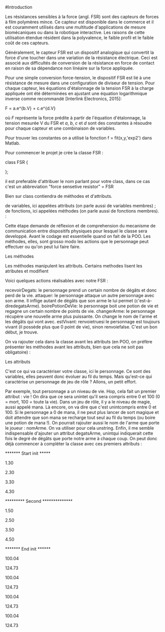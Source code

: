 ﻿#Introduction

Les résistances sensibles à la force (angl. FSR) sont des capteurs de forces à film polymères mince. Ce capteur est disponible dans le commerce et il est couramment utilisés dans une multitude d'applications de mesure biomécaniques ou dans la robotique interactive. Les raisons de cette utilisation étendue résident dans la polyvalence, le faible profil et le faible coût de ces capteurs.

Généralement, le capteur FSR est un dispositif analogique qui convertit la force d'une toucher dans une variation de la  résistance électrique. Ceci est associé aux difficultés de conversion de la résistance en force de contact en raison de sa dépendance non linéaire sur la force appliquée.

Pour une simple conversion force-tension, le dispositif FSR est lié à une résistance de mesure dans une configuration de diviseur de tension. Pour chaque capteur, les équations d'étalonnage de la tension FSR à la charge appliquée  ont été déterminées en ajustant une équation logarithmique inverse comme recommandé [Interlink Electronics, 2015]:

F = a.e^{b.V} + c.e^{d.V}          


où $F$ représente la force prédite à partir de l'équation d'étalonnage, la tension mesurée V du FSR et $a$, $b$, $c$ et $d$ sont des constantes à résoudre pour chaque capteur et une combinaison de variables.

Pour trouver les constantes on a utilisé la fonction   f = fit(x,y,'exp2') dans Matlab.


Pour commencer le projet je crée la classe FSR :

class FSR
{

};

il est preferable d'attribuer le nom parlant pour votre class, dans ce cas c'est un abbreviation "force sensetive resistor" = FSR 

Bien sur class contiendra de méthodes et d'attributs.

de variables, ici appelées attributs (on parle aussi de variables membres) ;
de fonctions, ici appelées méthodes (on parle aussi de fonctions membres). :


Cette étape demande de réflexion et de comprehension du mecanisme de communication entre dispositifs physiques pour lesquel le classe sera developpé.
Avant le codage est essentielle quand on fait de la POO.
Les méthodes, elles, sont grosso modo les actions que le personnage peut effectuer ou qu'on peut lui faire faire.

Les méthodes

Les méthodes manipulent les attributs. Certains methodes lisent les atributes et modifient

Voici quelques actions réalisables avec notre FSR :

recevoirDegats: le personnage prend un certain nombre de dégâts et donc perd de la vie.
attaquer: le personnage attaque un autre personnage avec son arme. Il inflige autant de dégâts que son arme le lui permet (c'est-à-diredegatsArme).
boirePotionDeVie: le personnage boit une potion de vie et regagne un certain nombre de points de vie.
changerArme: le personnage récupère une nouvelle arme plus puissante. On change le nom de l'arme et les dégâts qui vont avec.
estVivant: renvoietruesi le personnage est toujours vivant (il possède plus que 0 point de vie), sinon renvoiefalse.
C'est un bon début, je trouve.

On va rajouter cela dans la classe avant les attributs (en POO, on préfère présenter les méthodes avant les attributs, bien que cela ne soit pas obligatoire) :
 

Les attributs

C'est ce qui va caractériser votre classe, ici le personnage. Ce sont des variables, elles peuvent donc évoluer au fil du temps. Mais qu'est-ce qui caractérise un personnage de jeu de rôle ? Allons, un petit effort.

Par exemple, tout personnage a un niveau de vie. Hop, cela fait un premier attribut : vie ! On dira que ce sera unintet qu'il sera compris entre 0 et 100 (0 = mort, 100 = toute la vie).
Dans un jeu de rôle, il y a le niveau de magie, aussi appelé mana. Là encore, on va dire que c'est unintcompris entre 0 et 100. Si le personnage a 0 de mana, il ne peut plus lancer de sort magique et doit attendre que son mana se recharge tout seul au fil du temps (ou boire une potion de mana !).
On pourrait rajouter aussi le nom de l'arme que porte le joueur : nomArme. On va utiliser pour cela unstring.
Enfin, il me semble indispensable d'ajouter un attribut degatsArme, unintqui indiquerait cette fois le degré de dégâts que porte notre arme à chaque coup.
On peut donc déjà commencer à compléter la classe avec ces premiers attributs :





******* Start init *****

1.30

2.30

3.30

4.30

********* Second **************

1.50

2.50

3.50

4.50


******* End init ******

100.04

124.73

100.04

124.73

100.04

124.73

100.04

124.73

